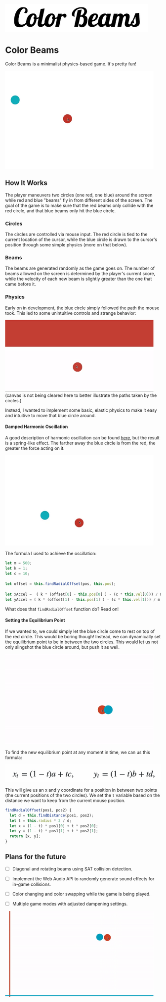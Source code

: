 
![](./docs/colorbeams.png)
# Color Beams

Color Beams is a minimalist physics-based game. It's pretty fun!

![](./docs/colorbeamsexample1.gif)


## How It Works
The player maneuvers two circles (one red, one blue) around the screen while red and blue "beams" fly in from different sides of the screen. The goal of the game is to make sure that the red beams only collide with the red circle, and that blue beams only hit the blue circle.

### Circles
The circles are controlled via mouse input. The red circle is tied to the current location of the cursor, while the blue circle is drawn to the cursor's position through some simple physics (more on that below).

### Beams
The beams are generated randomly as the game goes on. The number of beams allowed on the screen is determined by the player's current score, while the velocity of each new beam is slightly greater than the one that came before it.

### Physics
Early on in development, the blue circle simply followed the path the mouse took. This led to some unintuitive controls and strange behavior:


![](./docs/follow.gif)
(canvas is not being cleared here to better illustrate the paths taken by the circles.)


Instead, I wanted to implement some basic, elastic physics to make it easy and intuitive to move that blue circle around.

#### Damped Harmonic Oscillation
A good description of harmonic oscillation can be found [here](), but the result is a spring-like effect. The farther away the blue circle is from the red, the greater the force acting on it.

![](./docs/swing.gif)

The formula I used to achieve the oscillation:

``` javascript
let m = 500;
let k = 1;
let c = 10;

let offset = this.findRadialOffset(pos, this.pos);

let xAccel =  ( k * (offset[0] - this.pos[0] ) - (c * this.vel[0])) / m;
let yAccel = ( k * (offset[1] - this.pos[1] ) - (c * this.vel[1])) / m;
```

What does that `findRadialOffset` function do? Read on!

#### Setting the Equilibrium Point
If we wanted to, we could simply let the blue circle come to rest on top of the red circle. This would be boring though! Instead, we can dynamically set the equilibrium point to be in between the two circles. This would let us not only slingshot the blue circle around, but push it as well.

![](./docs/push.gif)


To find the new equilibrium point at any moment in time, we can us this formula:

![](./docs/equilibrium_formula.png)

This will give us an x and y coordinate for a position in between two points (the current positions of the two circles). We set the `t` variable based on the distance we want to keep from the current mouse position.

``` javascript
findRadialOffset(pos1, pos2) {
  let d = this.findDistance(pos1, pos2);
  let t = this.radius * 2 / d;
  let x = (1 - t) * pos1[0] + t * pos2[0];
  let y = (1 - t) * pos1[1] + t * pos2[1];
  return [x, y];
}
```



## Plans for the future

- [ ] Diagonal and rotating beams using SAT collision detection.
- [ ] Implement the Web Audio API to randomly generate sound effects for in-game collisions.
- [ ] Color changing and color swapping while the game is being played.
- [ ] Multiple game modes with adjusted dampening settings.


![](./docs/gameover.gif)
